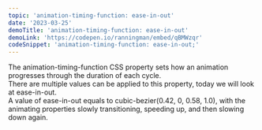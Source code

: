 ```yaml
---
topic: 'animation-timing-function: ease-in-out'
date: '2023-03-25'
demoTitle: 'animation-timing-function: ease-in-out'
demoLink: 'https://codepen.io/ranningman/embed/qBMWzqr'
codeSnippet: 'animation-timing-function: ease-in-out;'
---
```

The animation-timing-function CSS property sets how an animation progresses through the duration of each cycle.  
There are multiple values can be applied to this property, today we will look at ease-in-out.  
A value of ease-in-out equals to cubic-bezier(0.42, 0, 0.58, 1.0), with the animating properties slowly transitioning, speeding up, and then slowing down again.